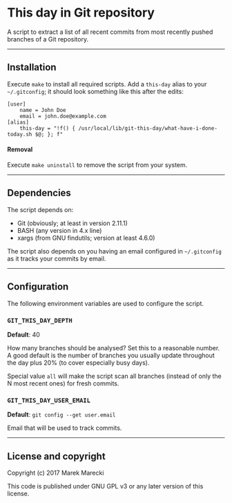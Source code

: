 # This day in Git repository

A script to extract a list of all recent commits from most recently pushed branches of a Git repository.


----


## Installation

Execute `make` to install all required scripts.
Add a `this-day` alias to your `~/.gitconfig`; it should look something like this after the edits:

```
[user]
    name = John Doe
    email = john.doe@example.com
[alias]
    this-day = "!f() { /usr/local/lib/git-this-day/what-have-i-done-today.sh $@; }; f"
```


#### Removal

Execute `make uninstall` to remove the script from your system.


----


## Dependencies

The script depends on:

- Git (obviously; at least in version 2.11.1)
- BASH (any version in 4.x line)
- xargs (from GNU findutils; version at least 4.6.0)

The script also depends on you having an email configured in `~/.gitconfig` as
it tracks your commits by email.


----


## Configuration

The following environment variables are used to configure the script.


### `GIT_THIS_DAY_DEPTH`

**Default**: 40

How many branches should be analysed?
Set this to a reasonable number.
A good default is the number of branches you usually update throughout the day plus 20% (to cover
especially busy days).

Special value `all` will make the script scan all branches (instead of only the N most recent ones) for
fresh commits.


### `GIT_THIS_DAY_USER_EMAIL`

**Default**: `git config --get user.email`

Email that will be used to track commits.


----

## License and copyright

Copyright (c) 2017 Marek Marecki

This code is published under GNU GPL v3 or any later version of this license.

